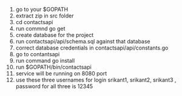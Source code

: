 1. go to your $GOPATH
2. extract zip in src folder
3. cd contactsapi
4. run commnd go get
5. create database for the project
6. run contactsapi/api/schema.sql against that database
7. correct database credentials in contactsapi/api/constants.go
8. go to contantsapi
9. run command go install
10. run $GOPATH/bin/contactsapi
11. service will be running on 8080 port
12. use these three usernames for login srikant1, srikant2, srikant3 , password for all three is 12345
